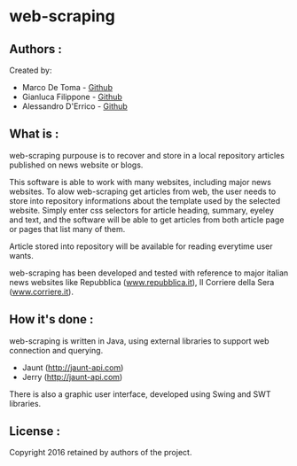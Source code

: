web-scraping
=========================================

Authors :
-------------------
Created by:

 * Marco De Toma - [Github](https://github.com/detomarco)
 * Gianluca Filippone - [Github](https://github.com/Gianlufil)
 * Alessandro D'Errico - [Github](https://github.com/lamoichenzio)


What is :
-------------------
web-scraping purpouse is to recover and store in a local repository articles published on news website or blogs.

This software is able to work with many websites, including major news websites.
To alow web-scraping get articles from web, the user needs to store into repository informations about the template
used by the selected website. Simply enter css selectors for article heading, summary, eyeley and text, and the software
will be able to get articles from both article page or pages that list many of them.

Article stored into repository will be available for reading everytime user wants.

web-scraping has been developed and tested with reference to major italian news websites like Repubblica (www.repubblica.it),
Il Corriere della Sera (www.corriere.it).

How it's done :
-------------------
web-scraping is written in Java, using external libraries to support web connection and querying.

 * Jaunt (http://jaunt-api.com)
 * Jerry (http://jaunt-api.com)
 
There is also a graphic user interface, developed using Swing and SWT libraries.


License :
-------------------
Copyright 2016 retained by authors of the project.
